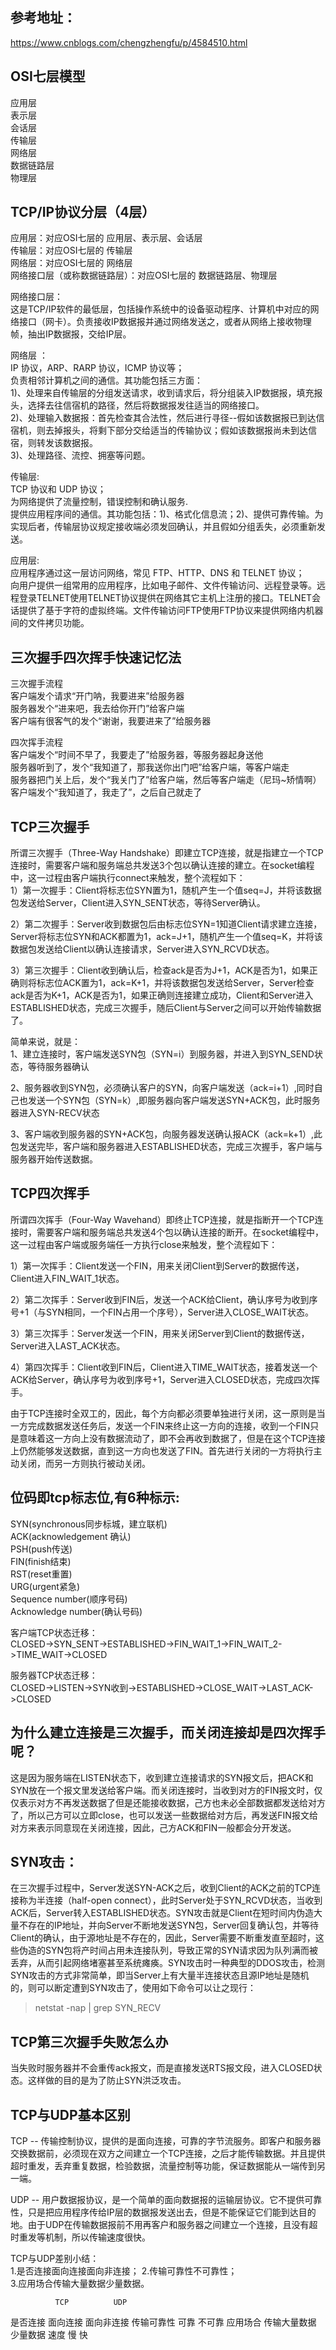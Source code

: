 
参考地址：  
------------
https://www.cnblogs.com/chengzhengfu/p/4584510.html  

  
  
OSI七层模型  
------------
应用层   
表示层   
会话层  
传输层  
网络层  
数据链路层    
物理层  
  
  
  
  
TCP/IP协议分层（4层）
------------
应用层：对应OSI七层的 应用层、表示层、会话层  
传输层：对应OSI七层的 传输层  
网络层：对应OSI七层的 网络层  
网络接口层（或称数据链路层）：对应OSI七层的 数据链路层、物理层   
  

网络接口层：  
这是TCP/IP软件的最低层，包括操作系统中的设备驱动程序、计算机中对应的网络接口（网卡）。负责接收IP数据报并通过网络发送之，或者从网络上接收物理帧，抽出IP数据报，交给IP层。  
   
网络层 ：  
IP 协议，ARP、RARP 协议，ICMP 协议等；  
负责相邻计算机之间的通信。其功能包括三方面：  
1)、处理来自传输层的分组发送请求，收到请求后，将分组装入IP数据报，填充报头，选择去往信宿机的路径，然后将数据报发往适当的网络接口。  
2)、处理输入数据报：首先检查其合法性，然后进行寻径--假如该数据报已到达信宿机，则去掉报头，将剩下部分交给适当的传输协议；假如该数据报尚未到达信宿，则转发该数据报。  
3)、处理路径、流控、拥塞等问题。  
  
传输层:  
TCP 协议和 UDP 协议；  
为网络提供了流量控制，错误控制和确认服务.  
提供应用程序间的通信。其功能包括：1)、格式化信息流；2)、提供可靠传输。为实现后者，传输层协议规定接收端必须发回确认，并且假如分组丢失，必须重新发送。  

应用层:  
应用程序通过这一层访问网络，常见 FTP、HTTP、DNS 和 TELNET 协议；  
向用户提供一组常用的应用程序，比如电子邮件、文件传输访问、远程登录等。远程登录TELNET使用TELNET协议提供在网络其它主机上注册的接口。TELNET会话提供了基于字符的虚拟终端。文件传输访问FTP使用FTP协议来提供网络内机器间的文件拷贝功能。  
   
  
  
三次握手四次挥手快速记忆法  
--------------
三次握手流程  
客户端发个请求“开门呐，我要进来”给服务器  
服务器发个“进来吧，我去给你开门”给客户端  
客户端有很客气的发个“谢谢，我要进来了”给服务器  
  
四次挥手流程  
客户端发个“时间不早了，我要走了”给服务器，等服务器起身送他  
服务器听到了，发个“我知道了，那我送你出门吧”给客户端，等客户端走  
服务器把门关上后，发个“我关门了”给客户端，然后等客户端走（尼玛~矫情啊）  
客户端发个“我知道了，我走了”，之后自己就走了  
   
   

TCP三次握手  
--------------
所谓三次握手（Three-Way Handshake）即建立TCP连接，就是指建立一个TCP连接时，需要客户端和服务端总共发送3个包以确认连接的建立。在socket编程中，这一过程由客户端执行connect来触发，整个流程如下：   
1）第一次握手：Client将标志位SYN置为1，随机产生一个值seq=J，并将该数据包发送给Server，Client进入SYN_SENT状态，等待Server确认。  
  
2）第二次握手：Server收到数据包后由标志位SYN=1知道Client请求建立连接，Server将标志位SYN和ACK都置为1，ack=J+1，随机产生一个值seq=K，并将该数据包发送给Client以确认连接请求，Server进入SYN_RCVD状态。  
  
3）第三次握手：Client收到确认后，检查ack是否为J+1，ACK是否为1，如果正确则将标志位ACK置为1，ack=K+1，并将该数据包发送给Server，Server检查ack是否为K+1，ACK是否为1，如果正确则连接建立成功，Client和Server进入ESTABLISHED状态，完成三次握手，随后Client与Server之间可以开始传输数据了。  
  
简单来说，就是：  
1、建立连接时，客户端发送SYN包（SYN=i）到服务器，并进入到SYN_SEND状态，等待服务器确认  
  
2、服务器收到SYN包，必须确认客户的SYN，向客户端发送（ack=i+1）,同时自己也发送一个SYN包（SYN=k）,即服务器向客户端发送SYN+ACK包，此时服务器进入SYN-RECV状态  
  
3、客户端收到服务器的SYN+ACK包，向服务器发送确认报ACK（ack=k+1）,此包发送完毕，客户端和服务器进入ESTABLISHED状态，完成三次握手，客户端与服务器开始传送数据。  
  
  
  
TCP四次挥手  
---------------
所谓四次挥手（Four-Way Wavehand）即终止TCP连接，就是指断开一个TCP连接时，需要客户端和服务端总共发送4个包以确认连接的断开。在socket编程中，这一过程由客户端或服务端任一方执行close来触发，整个流程如下：  
  
1）第一次挥手：Client发送一个FIN，用来关闭Client到Server的数据传送，Client进入FIN_WAIT_1状态。  
  
2）第二次挥手：Server收到FIN后，发送一个ACK给Client，确认序号为收到序号+1（与SYN相同，一个FIN占用一个序号），Server进入CLOSE_WAIT状态。  
  
3）第三次挥手：Server发送一个FIN，用来关闭Server到Client的数据传送，Server进入LAST_ACK状态。  
  
4）第四次挥手：Client收到FIN后，Client进入TIME_WAIT状态，接着发送一个ACK给Server，确认序号为收到序号+1，Server进入CLOSED状态，完成四次挥手。  
  
由于TCP连接时全双工的，因此，每个方向都必须要单独进行关闭，这一原则是当一方完成数据发送任务后，发送一个FIN来终止这一方向的连接，收到一个FIN只是意味着这一方向上没有数据流动了，即不会再收到数据了，但是在这个TCP连接上仍然能够发送数据，直到这一方向也发送了FIN。首先进行关闭的一方将执行主动关闭，而另一方则执行被动关闭。  


位码即tcp标志位,有6种标示:  
------------
SYN(synchronous同步标城，建立联机)  
ACK(acknowledgement 确认)  
PSH(push传送)  
FIN(finish结束)  
RST(reset重置)  
URG(urgent紧急)  
Sequence number(顺序号码)  
Acknowledge number(确认号码)  

客户端TCP状态迁移：  
CLOSED->SYN_SENT->ESTABLISHED->FIN_WAIT_1->FIN_WAIT_2->TIME_WAIT->CLOSED  

服务器TCP状态迁移：  
CLOSED->LISTEN->SYN收到->ESTABLISHED->CLOSE_WAIT->LAST_ACK->CLOSED  
   
   
为什么建立连接是三次握手，而关闭连接却是四次挥手呢？  
----------------
这是因为服务端在LISTEN状态下，收到建立连接请求的SYN报文后，把ACK和SYN放在一个报文里发送给客户端。而关闭连接时，当收到对方的FIN报文时，仅仅表示对方不再发送数据了但是还能接收数据，己方也未必全部数据都发送给对方了，所以己方可以立即close，也可以发送一些数据给对方后，再发送FIN报文给对方来表示同意现在关闭连接，因此，己方ACK和FIN一般都会分开发送。  
   
  
SYN攻击：
-----------------
在三次握手过程中，Server发送SYN-ACK之后，收到Client的ACK之前的TCP连接称为半连接（half-open connect），此时Server处于SYN_RCVD状态，当收到ACK后，Server转入ESTABLISHED状态。SYN攻击就是Client在短时间内伪造大量不存在的IP地址，并向Server不断地发送SYN包，Server回复确认包，并等待Client的确认，由于源地址是不存在的，因此，Server需要不断重发直至超时，这些伪造的SYN包将产时间占用未连接队列，导致正常的SYN请求因为队列满而被丢弃，从而引起网络堵塞甚至系统瘫痪。SYN攻击时一种典型的DDOS攻击，检测SYN攻击的方式非常简单，即当Server上有大量半连接状态且源IP地址是随机的，则可以断定遭到SYN攻击了，使用如下命令可以让之现行：
> netstat -nap | grep SYN_RECV  
  

  
TCP第三次握手失败怎么办
-----------------
当失败时服务器并不会重传ack报文，而是直接发送RTS报文段，进入CLOSED状态。这样做的目的是为了防止SYN洪泛攻击。  


  
TCP与UDP基本区别  
-----------------
TCP -- 传输控制协议，提供的是面向连接，可靠的字节流服务。即客户和服务器交换数据前，必须现在双方之间建立一个TCP连接，之后才能传输数据。并且提供超时重发，丢弃重复数据，检验数据，流量控制等功能，保证数据能从一端传到另一端。  
  
UDP -- 用户数据报协议，是一个简单的面向数据报的运输层协议。它不提供可靠性，只是把应用程序传给IP层的数据报发送出去，但是不能保证它们能到达目的地。由于UDP在传输数据报前不用再客户和服务器之间建立一个连接，且没有超时重发等机制，所以传输速度很快。  
  
TCP与UDP差别小结：  
  1.是否连接面向连接面向非连接； 
  2.传输可靠性不可靠性；  
  3.应用场合传输大量数据少量数据。  

              TCP          UDP 
是否连接     面向连接     面向非连接 
传输可靠性     可靠         不可靠 
应用场合    传输大量数据    少量数据 
速度          慢            快

  



